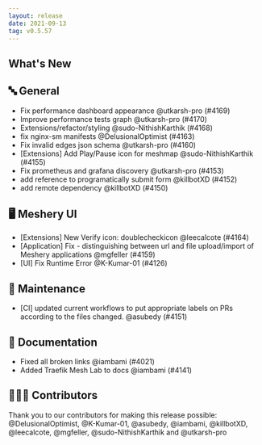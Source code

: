 ```yaml
---
layout: release
date: 2021-09-13
tag: v0.5.57
---
```


## What's New
## 🔤 General
- Fix performance dashboard appearance @utkarsh-pro (#4169)
- Improve performance tests graph @utkarsh-pro (#4170)
- Extensions/refactor/styling @sudo-NithishKarthik (#4168)
- fix nginx-sm manifests @DelusionalOptimist (#4163)
- Fix invalid edges json schema @utkarsh-pro (#4160)
- [Extensions] Add Play/Pause icon for meshmap @sudo-NithishKarthik (#4155)
- Fix prometheus and grafana discovery @utkarsh-pro (#4153)
- add reference to programatically submit form @killbotXD (#4152)
- add remote dependency @killbotXD (#4150)

## 🖥 Meshery UI

- [Extensions] New Verify icon: doublecheckicon @leecalcote (#4164)
- [Application] Fix - distinguishing between url and file upload/import of Meshery applications @mgfeller (#4159)
- [UI] Fix Runtime Error  @K-Kumar-01 (#4126)

## 🧰 Maintenance

- [CI] updated current workflows to put appropriate labels on PRs according to the files changed. @asubedy (#4151)

## 📖 Documentation

- Fixed all broken links @iambami (#4021)
- Added Traefik Mesh Lab to docs @iambami (#4141)

## 👨🏽‍💻 Contributors

Thank you to our contributors for making this release possible:
@DelusionalOptimist, @K-Kumar-01, @asubedy, @iambami, @killbotXD, @leecalcote, @mgfeller, @sudo-NithishKarthik and @utkarsh-pro
